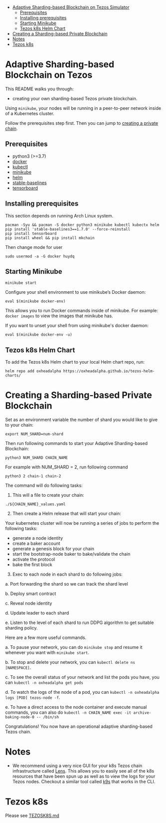 - [Adaptive Sharding-based Blockchain on Tezos Simulator](#asb)
  - [Prerequisites](#prerequisites)
  - [Installing prerequisites](#installing-prerequisites)
  - [Starting Minikube](#starting-minikube)
  - [Tezos k8s Helm Chart](#tezos-k8s-helm-chart)
- [Creating a Sharding-based Private Blockchain](#creating-a-private-blockchain)
- [Notes](#notes)
- [Tezos k8s](#tezos-k8s)

# Adaptive Sharding-based Blockchain on Tezos

This README walks you through:

- creating your own sharding-based Tezos private blockchain.

Using `minikube`, your nodes will be running in a peer-to-peer network inside of a Kubernetes cluster.

Follow the prerequisites step first. Then you can jump to [creating a private chain](#creating-a-private-blockchain).


## Prerequisites

- python3 (>=3.7)
- [docker](https://docs.docker.com/get-docker/)
- [kubectl](https://kubernetes.io/docs/reference/kubectl/kubectl/)
- [minikube](https://minikube.sigs.k8s.io/docs/)
- [helm](https://helm.sh/)
- [stable-baselines](https://stable-baselines.readthedocs.io/en/master/guide/install.html)
- [tensorboard](https://www.tensorflow.org/tensorboard/get_started?hl=vi)

## Installing prerequisites

This section depends on running Arch Linux system.

```shell
pacman -Syu && pacman -S docker python3 minikube kubectl kubectx helm
pip install 'stable-baselines3==1.7.0' --force-reinstall
pip install tensorboard
pip install wheel && pip install mkchain
```

Then change mode for user
```shell
sudo usermod -a -G docker huydq
```

## Starting Minikube

```shell
minikube start
```

Configure your shell environment to use minikube’s Docker daemon:

```shell
eval $(minikube docker-env)
```

This allows you to run Docker commands inside of minikube. For example: `docker images` to view the images that minikube has.

If you want to unset your shell from using minikube's docker daemon:

```shell
eval $(minikube docker-env -u)
```

## Tezos k8s Helm Chart

To add the Tezos k8s Helm chart to your local Helm chart repo, run:

```shell
helm repo add oxheadalpha https://oxheadalpha.github.io/tezos-helm-charts/
```

# Creating a Sharding-based Private Blockchain

Set as an environment variable the number of shard you would like to give to your chain:

```shell
export NUM_SHARD=num-shard
```

Then run following commands to start your Adaptive Sharding-based Blockchain:

```shell
python3 NUM_SHARD CHAIN_NAME
```

For example with NUM_SHARD = 2, run following command
```shell
python3 2 chain-1 chain-2
```

The command will do following tasks:

1. This will a file to create your chain:

`./${CHAIN_NAME}_values.yaml`

2. Then create a Helm release that will start your chain:

Your kubernetes cluster will now be running a series of jobs to
perform the following tasks:

- generate a node identity
- create a baker account
- generate a genesis block for your chain
- start the bootstrap-node baker to bake/validate the chain
- activate the protocol
- bake the first block

3. Exec to each node in each shard to do following jobs:

a. Port forwarding the shard so we can track the shard level

b. Deploy smart contract

c. Reveal node identity

d. Update leader to each shard

e. Listen to the level of each shard to run DDPG algorithm to get suitable sharding policy.

Here are a few more useful commands.
    
a. To pause your network, you can do `minikube stop` and resume it whenever you want with `minikube start`.

b. To stop and delete your network, you can `kubectl delete ns [NAMESPACE]`.

c. To see the overall status of your network and list the pods you have, you can `kubectl -n oxheadalpha get pods`

d. To watch the logs of the node of a pod, you can `kubectl -n oxheadalpha logs [POD] tezos-node -f`.

e. To have a direct access to the node container and execute manual commands, you can also do `kubectl -n CHAIN_NAME exec -it archive-baking-node-0 -- /bin/sh`

Congratulations! You now have an operational adaptive sharding-based Tezos 
chain.

# Notes

- We recommend using a very nice GUI for your k8s Tezos chain infrastructure called [Lens](https://k8slens.dev/). This allows you to easily see all of the k8s resources that have been spun up as well as to view the logs for your Tezos nodes. Checkout a similar tool called [k9s](https://k9scli.io/) that works in the CLI.

# Tezos k8s

Please see  [TEZOSK8S.md](./TEZOSK8S.md)
